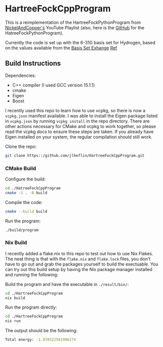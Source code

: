 # HartreeFockCppProgram

This is a reimplementation of the HartreeFockPythonProgram from
[NickelAndCopper's](https://youtube.com/playlist?list=PL-hN8vfRaU7jSFHN1ZSAMNe_2nXhwAmzM&si=ANjI8kPn-5v_3Kvs)
YouTube Playlist (also, here is the [GitHub](https://github.com/nickelandcopper/HartreeFockPythonProgram) for the
HatreeFockPythonProgram).

Currently the code is set up with the 6-31G basis set for Hydrogen, based on the values
available from the [Basis Set Exhange](www.basissetexchange.org/basis/6-31g/format/json/?version=1&elements=1) [Ref](https://www.basissetexchange.org/references/6-31g/format/txt/?version=1&elements=1)

## Build Instructions

Dependencies:
- C++ compiler (I used GCC version 15.1.1)
- cmake
- Eigen
- Boost

I recently used this repo to learn how to use vcpkg, so there is now a `vcpkg.json` manifest
available. I was able to install the Eigen package listed in `vcpkg.json` by running `vcpkg install`
in the repo directory. There are other actions necessary for CMake and vcpkg to work together, so
please read the vcpkg docs to ensure these steps are taken. If you already have Eigen installed on
your system, the regular compilation should still work.

Clone the repo:
```bash
git clone https::/github.com/jlheflin/HartreeFockCppProgram.git
```


### CMake Build
Configure the build:
```bash
cd ./HatreeFockCppProgram
cmake -S . -B build
```

Compile the code:
```bash
cmake --build build
```

Run the program:
```bash
./build/program
```
### Nix Build
I recently added a flake.nix to this repo to test out how to use Nix Flakes.
The neat thing is that with the `flake.nix` and `flake.lock` files, you don't
have to go out and grab the packages yourself to build the exectuable. You can
try out this build setup by having the Nix package manager installed and running
the following:

Build the program and have the executable in `./result/bin/`:
```bash
cd ./HartreeFockCppProgram
nix build
```

Run the program directly:
```bash
cd ./HartreeFockCppProgram
nix run
```


The output should be the following:
```bash
Total energy: -1.078522581996274
```

